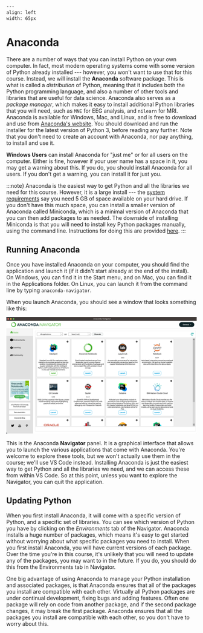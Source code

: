 ```{figure} images/anaconda.png
---
align: left
width: 65px
```
# Anaconda

There are a number of ways that you can install Python on your own computer. In fact, most modern operating systems come with some version of Python already installed --- however, you won't want to use that for this course. Instead, we will install the **Anaconda** software package. This is what is called a *distribution* of Python, meaning that it includes both the Python programming language, and also a number of other tools and libraries that are useful for data science. Anaconda also serves as a *package manager*, which makes it easy to install additional Python libraries that you will need, such as `MNE` for EEG analysis, and `nilearn` for MRI. Anaconda is available for Windows, Mac, and Linux, and is free to download and use from [Anaconda's website](https://www.anaconda.com/). You should download and run the installer for the latest version of Python 3, before reading any further. Note that you don't need to create an account with Anaconda, nor pay anything, to install and use it.

**Windows Users** can install Anaconda for "just me" or for all users on the computer. Either is fine, however if your user name has a space in it, you may get a warning about this. If you do, you should install Anaconda for all users. If you don't get a warning, you can install it for just you.

:::note}
Anaconda is the easiest way to get Python and all the libraries we need for this course. However, it is a large install --- the [system requirements](https://docs.anaconda.com/anaconda/install/) say you need 5 GB of space available on your hard drive. If you don't have this much space, you can install a smaller version of Anaconda called Miniconda, which is a minimal version of Anaconda that you can then add packages to as needed. The downside of installing Miniconda is that you will need to install key Python packages manually, using the command line. Instructions for doing this are provided [here](2b-setup/miniconda).
:::

## Running Anaconda
Once you have installed Anaconda on your computer, you should find the application and launch it (if it didn't start already at the end of the install). On Windows, you can find it in the Start menu, and on Mac, you can find it in the Applications folder. On Linux, you can launch it from the command line by typing `anaconda-navigator`. 

When you launch Anaconda, you should see a window that looks something like this:

![](./images/anaconda_navigator.png)

This is the Anaconda **Navigator** panel. It is a graphical interface that allows you to launch the various applications that come with Anaconda. You're welcome to explore these tools, but we won't actually use them in the course; we'll use VS Code instead. Installing Anaconda is just the easiest way to get Python and all the libraries we need, and we can access these from within VS Code. So at this point, unless you want to explore the Navigator, you can quit the application.

## Updating Python
When you first install Anaconda, it will come with a specific version of Python, and a specific set of libraries. You can see which version of Python you have by clicking on the *Environments* tab of the Navigator. Anaconda installs a huge number of packages, which means it's easy to get started without worrying about what specific packages you need to install. When you first install Anaconda, you will have current versions of each package. Over the time you're in this course, it's unlikely that you will need to update any of the packages, you may want to in the future. If you do, you should do this from the Environments tab in Navigator.

One big advantage of using Anaconda to manage your Python installation and associated packages, is that Anaconda ensures that all of the packages you install are compatible with each other. Virtually all Python packages are under continual development, fixing bugs and adding features. Often one package will rely on code from another package, and if the second package changes, it may break the first package. Anaconda ensures that all the packages you install are compatible with each other, so you don't have to worry about this. 